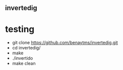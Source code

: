 ## invertedig

# testing
  * git clone https://github.com/benaytms/invertedig.git
  * cd invertedig/
  * make
  * ./invertido <br>
  * make clean
